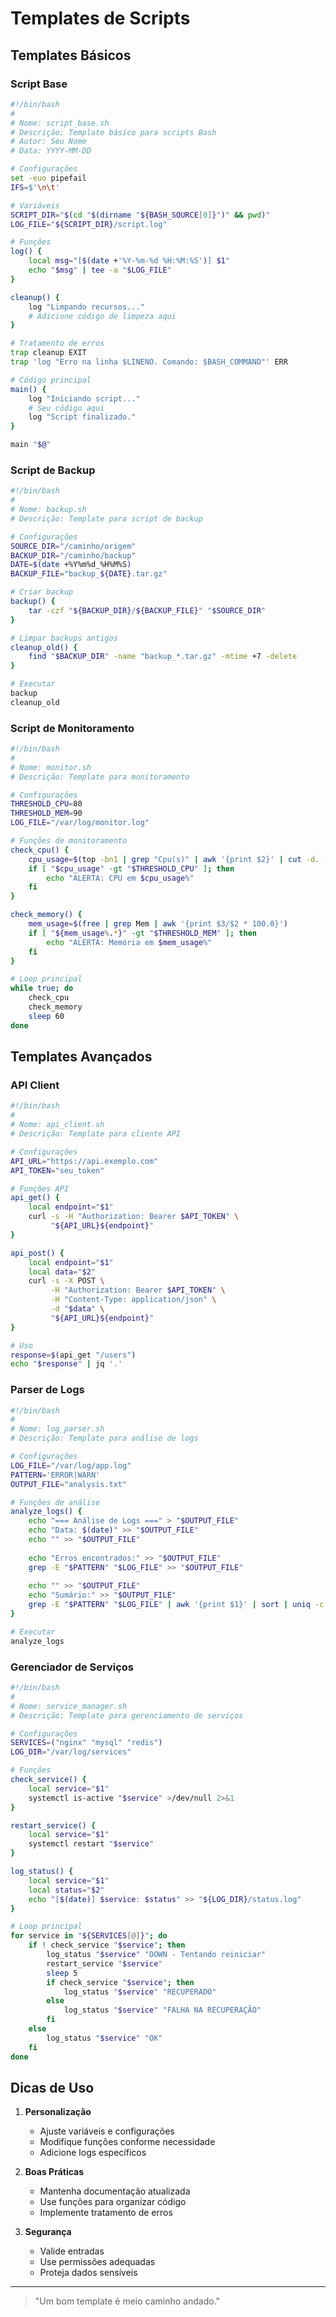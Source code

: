 # Templates de Scripts 

## Templates Básicos

### Script Base
```bash
#!/bin/bash
#
# Nome: script_base.sh
# Descrição: Template básico para scripts Bash
# Autor: Seu Nome
# Data: YYYY-MM-DD

# Configurações
set -euo pipefail
IFS=$'\n\t'

# Variáveis
SCRIPT_DIR="$(cd "$(dirname "${BASH_SOURCE[0]}")" && pwd)"
LOG_FILE="${SCRIPT_DIR}/script.log"

# Funções
log() {
    local msg="[$(date +'%Y-%m-%d %H:%M:%S')] $1"
    echo "$msg" | tee -a "$LOG_FILE"
}

cleanup() {
    log "Limpando recursos..."
    # Adicione código de limpeza aqui
}

# Tratamento de erros
trap cleanup EXIT
trap 'log "Erro na linha $LINENO. Comando: $BASH_COMMAND"' ERR

# Código principal
main() {
    log "Iniciando script..."
    # Seu código aqui
    log "Script finalizado."
}

main "$@"
```

### Script de Backup
```bash
#!/bin/bash
#
# Nome: backup.sh
# Descrição: Template para script de backup

# Configurações
SOURCE_DIR="/caminho/origem"
BACKUP_DIR="/caminho/backup"
DATE=$(date +%Y%m%d_%H%M%S)
BACKUP_FILE="backup_${DATE}.tar.gz"

# Criar backup
backup() {
    tar -czf "${BACKUP_DIR}/${BACKUP_FILE}" "$SOURCE_DIR"
}

# Limpar backups antigos
cleanup_old() {
    find "$BACKUP_DIR" -name "backup_*.tar.gz" -mtime +7 -delete
}

# Executar
backup
cleanup_old
```

### Script de Monitoramento
```bash
#!/bin/bash
#
# Nome: monitor.sh
# Descrição: Template para monitoramento

# Configurações
THRESHOLD_CPU=80
THRESHOLD_MEM=90
LOG_FILE="/var/log/monitor.log"

# Funções de monitoramento
check_cpu() {
    cpu_usage=$(top -bn1 | grep "Cpu(s)" | awk '{print $2}' | cut -d. -f1)
    if [ "$cpu_usage" -gt "$THRESHOLD_CPU" ]; then
        echo "ALERTA: CPU em $cpu_usage%"
    fi
}

check_memory() {
    mem_usage=$(free | grep Mem | awk '{print $3/$2 * 100.0}')
    if [ "${mem_usage%.*}" -gt "$THRESHOLD_MEM" ]; then
        echo "ALERTA: Memória em $mem_usage%"
    fi
}

# Loop principal
while true; do
    check_cpu
    check_memory
    sleep 60
done
```

## Templates Avançados

### API Client
```bash
#!/bin/bash
#
# Nome: api_client.sh
# Descrição: Template para cliente API

# Configurações
API_URL="https://api.exemplo.com"
API_TOKEN="seu_token"

# Funções API
api_get() {
    local endpoint="$1"
    curl -s -H "Authorization: Bearer $API_TOKEN" \
         "${API_URL}${endpoint}"
}

api_post() {
    local endpoint="$1"
    local data="$2"
    curl -s -X POST \
         -H "Authorization: Bearer $API_TOKEN" \
         -H "Content-Type: application/json" \
         -d "$data" \
         "${API_URL}${endpoint}"
}

# Uso
response=$(api_get "/users")
echo "$response" | jq '.'
```

### Parser de Logs
```bash
#!/bin/bash
#
# Nome: log_parser.sh
# Descrição: Template para análise de logs

# Configurações
LOG_FILE="/var/log/app.log"
PATTERN='ERROR|WARN'
OUTPUT_FILE="analysis.txt"

# Funções de análise
analyze_logs() {
    echo "=== Análise de Logs ===" > "$OUTPUT_FILE"
    echo "Data: $(date)" >> "$OUTPUT_FILE"
    echo "" >> "$OUTPUT_FILE"
    
    echo "Erros encontrados:" >> "$OUTPUT_FILE"
    grep -E "$PATTERN" "$LOG_FILE" >> "$OUTPUT_FILE"
    
    echo "" >> "$OUTPUT_FILE"
    echo "Sumário:" >> "$OUTPUT_FILE"
    grep -E "$PATTERN" "$LOG_FILE" | awk '{print $1}' | sort | uniq -c >> "$OUTPUT_FILE"
}

# Executar
analyze_logs
```

### Gerenciador de Serviços
```bash
#!/bin/bash
#
# Nome: service_manager.sh
# Descrição: Template para gerenciamento de serviços

# Configurações
SERVICES=("nginx" "mysql" "redis")
LOG_DIR="/var/log/services"

# Funções
check_service() {
    local service="$1"
    systemctl is-active "$service" >/dev/null 2>&1
}

restart_service() {
    local service="$1"
    systemctl restart "$service"
}

log_status() {
    local service="$1"
    local status="$2"
    echo "[$(date)] $service: $status" >> "${LOG_DIR}/status.log"
}

# Loop principal
for service in "${SERVICES[@]}"; do
    if ! check_service "$service"; then
        log_status "$service" "DOWN - Tentando reiniciar"
        restart_service "$service"
        sleep 5
        if check_service "$service"; then
            log_status "$service" "RECUPERADO"
        else
            log_status "$service" "FALHA NA RECUPERAÇÃO"
        fi
    else
        log_status "$service" "OK"
    fi
done
```

## Dicas de Uso

1. **Personalização**
   - Ajuste variáveis e configurações
   - Modifique funções conforme necessidade
   - Adicione logs específicos

2. **Boas Práticas**
   - Mantenha documentação atualizada
   - Use funções para organizar código
   - Implemente tratamento de erros

3. **Segurança**
   - Valide entradas
   - Use permissões adequadas
   - Proteja dados sensíveis

---

> "Um bom template é meio caminho andado."